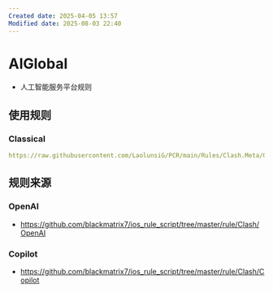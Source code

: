 ```yaml
---
Created date: 2025-04-05 13:57
Modified date: 2025-08-03 22:40
---
```

# AIGlobal

- 人工智能服务平台规则

## 使用规则

### Classical

```yaml
https://raw.githubusercontent.com/LaolunsiG/PCR/main/Rules/Clash.Meta/GlobalAI/Clash-GlobalAI-Classical.yaml
```

## 规则来源

### OpenAI

- https://github.com/blackmatrix7/ios_rule_script/tree/master/rule/Clash/OpenAI

### Copilot

- https://github.com/blackmatrix7/ios_rule_script/tree/master/rule/Clash/Copilot
